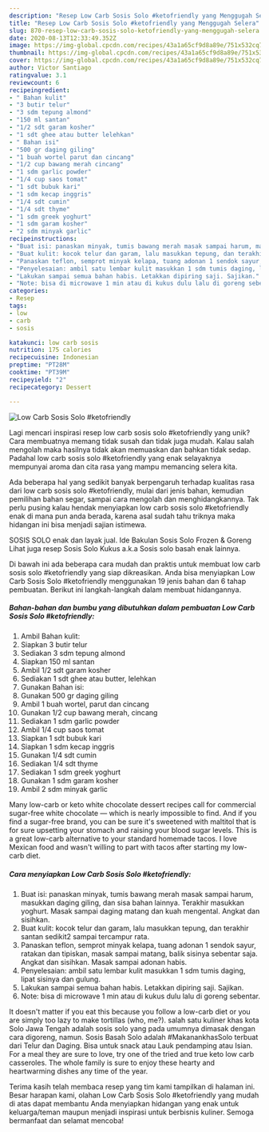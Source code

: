 ```yaml
---
description: "Resep Low Carb Sosis Solo #ketofriendly yang Menggugah Selera"
title: "Resep Low Carb Sosis Solo #ketofriendly yang Menggugah Selera"
slug: 870-resep-low-carb-sosis-solo-ketofriendly-yang-menggugah-selera
date: 2020-08-13T12:33:49.352Z
image: https://img-global.cpcdn.com/recipes/43a1a65cf9d8a89e/751x532cq70/low-carb-sosis-solo-ketofriendly-foto-resep-utama.jpg
thumbnail: https://img-global.cpcdn.com/recipes/43a1a65cf9d8a89e/751x532cq70/low-carb-sosis-solo-ketofriendly-foto-resep-utama.jpg
cover: https://img-global.cpcdn.com/recipes/43a1a65cf9d8a89e/751x532cq70/low-carb-sosis-solo-ketofriendly-foto-resep-utama.jpg
author: Victor Santiago
ratingvalue: 3.1
reviewcount: 6
recipeingredient:
- " Bahan kulit"
- "3 butir telur"
- "3 sdm tepung almond"
- "150 ml santan"
- "1/2 sdt garam kosher"
- "1 sdt ghee atau butter lelehkan"
- " Bahan isi"
- "500 gr daging giling"
- "1 buah wortel parut dan cincang"
- "1/2 cup bawang merah cincang"
- "1 sdm garlic powder"
- "1/4 cup saos tomat"
- "1 sdt bubuk kari"
- "1 sdm kecap inggris"
- "1/4 sdt cumin"
- "1/4 sdt thyme"
- "1 sdm greek yoghurt"
- "1 sdm garam kosher"
- "2 sdm minyak garlic"
recipeinstructions:
- "Buat isi: panaskan minyak, tumis bawang merah masak sampai harum, masukkan daging giling, dan sisa bahan lainnya. Terakhir masukkan yoghurt. Masak sampai daging matang dan kuah mengental. Angkat dan sisihkan."
- "Buat kulit: kocok telur dan garam, lalu masukkan tepung, dan terakhir santan sedikit2 sampai tercampur rata."
- "Panaskan teflon, semprot minyak kelapa, tuang adonan 1 sendok sayur, ratakan dan tipiskan, masak sampai matang, balik sisinya sebentar saja. Angkat dan sisihkan. Masak sampai adonan habis."
- "Penyelesaian: ambil satu lembar kulit masukkan 1 sdm tumis daging, lipat sisinya dan gulung."
- "Lakukan sampai semua bahan habis. Letakkan dipiring saji. Sajikan."
- "Note: bisa di microwave 1 min atau di kukus dulu lalu di goreng sebentar."
categories:
- Resep
tags:
- low
- carb
- sosis

katakunci: low carb sosis 
nutrition: 175 calories
recipecuisine: Indonesian
preptime: "PT28M"
cooktime: "PT39M"
recipeyield: "2"
recipecategory: Dessert

---
```



![Low Carb Sosis Solo #ketofriendly](https://img-global.cpcdn.com/recipes/43a1a65cf9d8a89e/751x532cq70/low-carb-sosis-solo-ketofriendly-foto-resep-utama.jpg)

Lagi mencari inspirasi resep low carb sosis solo #ketofriendly yang unik? Cara membuatnya memang tidak susah dan tidak juga mudah. Kalau salah mengolah maka hasilnya tidak akan memuaskan dan bahkan tidak sedap. Padahal low carb sosis solo #ketofriendly yang enak selayaknya mempunyai aroma dan cita rasa yang mampu memancing selera kita.

Ada beberapa hal yang sedikit banyak berpengaruh terhadap kualitas rasa dari low carb sosis solo #ketofriendly, mulai dari jenis bahan, kemudian pemilihan bahan segar, sampai cara mengolah dan menghidangkannya. Tak perlu pusing kalau hendak menyiapkan low carb sosis solo #ketofriendly enak di mana pun anda berada, karena asal sudah tahu triknya maka hidangan ini bisa menjadi sajian istimewa.

SOSIS SOLO enak dan layak jual. Ide Bakulan Sosis Solo Frozen &amp; Goreng Lihat juga resep Sosis Solo Kukus a.k.a Sosis solo basah enak lainnya.


Di bawah ini ada beberapa cara mudah dan praktis untuk membuat low carb sosis solo #ketofriendly yang siap dikreasikan. Anda bisa menyiapkan Low Carb Sosis Solo #ketofriendly menggunakan 19 jenis bahan dan 6 tahap pembuatan. Berikut ini langkah-langkah dalam membuat hidangannya.

<!--inarticleads1-->

##### Bahan-bahan dan bumbu yang dibutuhkan dalam pembuatan Low Carb Sosis Solo #ketofriendly:

1. Ambil  Bahan kulit:
1. Siapkan 3 butir telur
1. Sediakan 3 sdm tepung almond
1. Siapkan 150 ml santan
1. Ambil 1/2 sdt garam kosher
1. Sediakan 1 sdt ghee atau butter, lelehkan
1. Gunakan  Bahan isi:
1. Gunakan 500 gr daging giling
1. Ambil 1 buah wortel, parut dan cincang
1. Gunakan 1/2 cup bawang merah, cincang
1. Sediakan 1 sdm garlic powder
1. Ambil 1/4 cup saos tomat
1. Siapkan 1 sdt bubuk kari
1. Siapkan 1 sdm kecap inggris
1. Gunakan 1/4 sdt cumin
1. Sediakan 1/4 sdt thyme
1. Sediakan 1 sdm greek yoghurt
1. Gunakan 1 sdm garam kosher
1. Ambil 2 sdm minyak garlic


Many low-carb or keto white chocolate dessert recipes call for commercial sugar-free white chocolate — which is nearly impossible to find. And if you find a sugar-free brand, you can be sure it&#39;s sweetened with maltitol that is for sure upsetting your stomach and raising your blood sugar levels. This is a great low-carb alternative to your standard homemade tacos. I love Mexican food and wasn&#39;t willing to part with tacos after starting my low-carb diet. 

<!--inarticleads2-->

##### Cara menyiapkan Low Carb Sosis Solo #ketofriendly:

1. Buat isi: panaskan minyak, tumis bawang merah masak sampai harum, masukkan daging giling, dan sisa bahan lainnya. Terakhir masukkan yoghurt. Masak sampai daging matang dan kuah mengental. Angkat dan sisihkan.
1. Buat kulit: kocok telur dan garam, lalu masukkan tepung, dan terakhir santan sedikit2 sampai tercampur rata.
1. Panaskan teflon, semprot minyak kelapa, tuang adonan 1 sendok sayur, ratakan dan tipiskan, masak sampai matang, balik sisinya sebentar saja. Angkat dan sisihkan. Masak sampai adonan habis.
1. Penyelesaian: ambil satu lembar kulit masukkan 1 sdm tumis daging, lipat sisinya dan gulung.
1. Lakukan sampai semua bahan habis. Letakkan dipiring saji. Sajikan.
1. Note: bisa di microwave 1 min atau di kukus dulu lalu di goreng sebentar.


It doesn&#39;t matter if you eat this because you follow a low-carb diet or you are simply too lazy to make tortillas (who, me?). salah satu kuliner khas kota Solo Jawa Tengah adalah sosis solo yang pada umumnya dimasak dengan cara digoreng, namun. Sosis Basah Solo adalah #MakanankhasSolo terbuat dari Telur dan Daging. Bisa untuk snack atau Lauk pendamping atau Isian. For a meal they are sure to love, try one of the tried and true keto low carb casseroles. The whole family is sure to enjoy these hearty and heartwarming dishes any time of the year. 

Terima kasih telah membaca resep yang tim kami tampilkan di halaman ini. Besar harapan kami, olahan Low Carb Sosis Solo #ketofriendly yang mudah di atas dapat membantu Anda menyiapkan hidangan yang enak untuk keluarga/teman maupun menjadi inspirasi untuk berbisnis kuliner. Semoga bermanfaat dan selamat mencoba!
